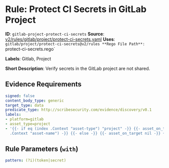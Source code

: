 # Rule: Protect CI Secrets in GitLab Project

**ID**: `gitlab-project-protect-ci-secrets`
**Source**: [v2/rules/gitlab/project/protect-ci-secrets.yaml](https://github.com/scribe-public/sample-policies/v2/rules/gitlab/project/protect-ci-secrets.yaml)
**Uses**: `gitlab/project/protect-ci-secrets@v2/rules
**Rego File Path**: `protect-ci-secrets.rego`

**Labels**: Gitlab, Project

**Short Description**: Verify secrets in the GitLab project are not shared.

## Evidence Requirements

```yaml
signed: false
content_body_type: generic
target_type: data
predicate_type: http://scribesecurity.com/evidence/discovery/v0.1
labels:
- platform=gitlab
- asset_type=project
- '{{- if eq (index .Context "asset-type") "project" -}} {{- asset_on_target (index
  .Context "asset-name") -}} {{- else -}} {{- asset_on_target nil -}} {{- end -}}'
```
## Rule Parameters (`with`)

```yaml
pattern: (?i)(token|secret)
```
